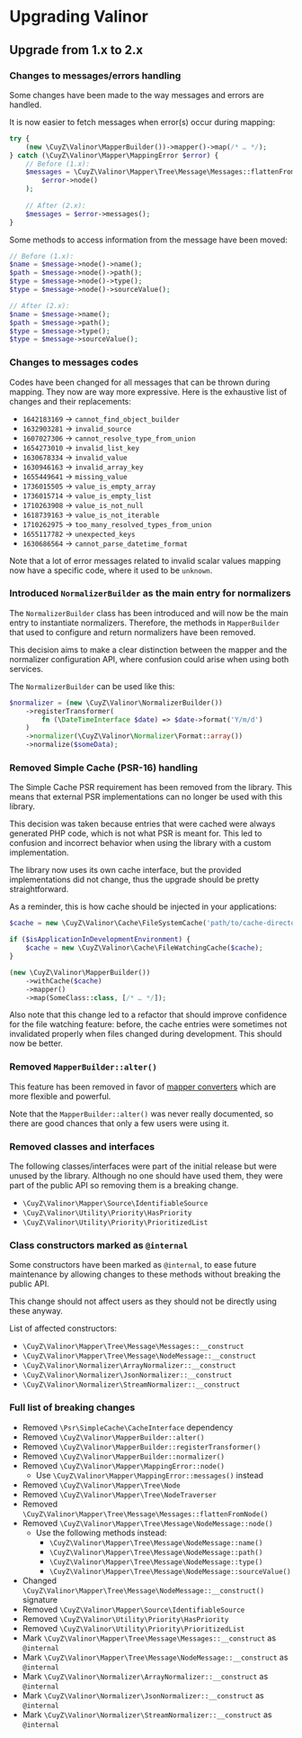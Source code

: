 # Upgrading Valinor

## Upgrade from 1.x to 2.x

### Changes to messages/errors handling

Some changes have been made to the way messages and errors are handled.

It is now easier to fetch messages when error(s) occur during mapping:

```php
try {
    (new \CuyZ\Valinor\MapperBuilder())->mapper()->map(/* … */);
} catch (\CuyZ\Valinor\Mapper\MappingError $error) {
    // Before (1.x):
    $messages = \CuyZ\Valinor\Mapper\Tree\Message\Messages::flattenFromNode(
        $error->node()
    );
    
    // After (2.x):
    $messages = $error->messages();
}
```

Some methods to access information from the message have been moved:

```php
// Before (1.x):
$name = $message->node()->name();
$path = $message->node()->path();
$type = $message->node()->type();
$type = $message->node()->sourceValue();

// After (2.x):
$name = $message->name();
$path = $message->path();
$type = $message->type();
$type = $message->sourceValue();
```

### Changes to messages codes

Codes have been changed for all messages that can be thrown during mapping. They
now are way more expressive. Here is the exhaustive list of changes and their
replacements:

- `1642183169` → `cannot_find_object_builder`
- `1632903281` → `invalid_source`
- `1607027306` → `cannot_resolve_type_from_union`
- `1654273010` → `invalid_list_key`
- `1630678334` → `invalid_value`
- `1630946163` → `invalid_array_key`
- `1655449641` → `missing_value`
- `1736015505` → `value_is_empty_array`
- `1736015714` → `value_is_empty_list`
- `1710263908` → `value_is_not_null`
- `1618739163` → `value_is_not_iterable`
- `1710262975` → `too_many_resolved_types_from_union`
- `1655117782` → `unexpected_keys`
- `1630686564` → `cannot_parse_datetime_format`

Note that a lot of error messages related to invalid scalar values mapping now
have a specific code, where it used to be `unknown`.

### Introduced `NormalizerBuilder` as the main entry for normalizers

The `NormalizerBuilder` class has been introduced and will now be the main entry
to instantiate normalizers. Therefore, the methods in `MapperBuilder` that used
to configure and return normalizers have been removed.

This decision aims to make a clear distinction between the mapper and the
normalizer configuration API, where confusion could arise when using both
services.

The `NormalizerBuilder` can be used like this:

```php
$normalizer = (new \CuyZ\Valinor\NormalizerBuilder())
    ->registerTransformer(
        fn (\DateTimeInterface $date) => $date->format('Y/m/d')
    )
    ->normalizer(\CuyZ\Valinor\Normalizer\Format::array())
    ->normalize($someData);
```

### Removed Simple Cache (PSR-16) handling

The Simple Cache PSR requirement has been removed from the library. This means
that external PSR implementations can no longer be used with this library.

This decision was taken because entries that were cached were always generated
PHP code, which is not what PSR is meant for. This led to confusion and
incorrect behavior when using the library with a custom implementation.

The library now uses its own cache interface, but the provided implementations
did not change, thus the upgrade should be pretty straightforward.

As a reminder, this is how cache should be injected in your applications:

```php
$cache = new \CuyZ\Valinor\Cache\FileSystemCache('path/to/cache-directory');

if ($isApplicationInDevelopmentEnvironment) {
    $cache = new \CuyZ\Valinor\Cache\FileWatchingCache($cache);
}

(new \CuyZ\Valinor\MapperBuilder())
    ->withCache($cache)
    ->mapper()
    ->map(SomeClass::class, [/* … */]);
```

Also note that this change led to a refactor that should improve confidence for
the file watching feature: before, the cache entries were sometimes not
invalidated properly when files changed during development. This should now be
better.

### Removed `MapperBuilder::alter()`

This feature has been removed in favor of [mapper converters] which are more
flexible and powerful.

Note that the `MapperBuilder::alter()` was never really documented, so there are
good chances that only a few users were using it.

[mapper converters]: ../how-to/convert-input.md

### Removed classes and interfaces

The following classes/interfaces were part of the initial release but were
unused by the library. Although no one should have used them, they were part of
the public API so removing them is a breaking change.

- `\CuyZ\Valinor\Mapper\Source\IdentifiableSource`
- `\CuyZ\Valinor\Utility\Priority\HasPriority`
- `\CuyZ\Valinor\Utility\Priority\PrioritizedList`

### Class constructors marked as `@internal`

Some constructors have been marked as `@internal`, to ease future maintenance by
allowing changes to these methods without breaking the public API.

This change should not affect users as they should not be directly using these
anyway.

List of affected constructors:

- `\CuyZ\Valinor\Mapper\Tree\Message\Messages::__construct`
- `\CuyZ\Valinor\Mapper\Tree\Message\NodeMessage::__construct`
- `\CuyZ\Valinor\Normalizer\ArrayNormalizer::__construct`
- `\CuyZ\Valinor\Normalizer\JsonNormalizer::__construct`
- `\CuyZ\Valinor\Normalizer\StreamNormalizer::__construct`

### Full list of breaking changes

- Removed `\Psr\SimpleCache\CacheInterface` dependency
- Removed `\CuyZ\Valinor\MapperBuilder::alter()`
- Removed `\CuyZ\Valinor\MapperBuilder::registerTransformer()`
- Removed `\CuyZ\Valinor\MapperBuilder::normalizer()`
- Removed `\CuyZ\Valinor\Mapper\MappingError::node()`
    * Use `\CuyZ\Valinor\Mapper\MappingError::messages()` instead
- Removed `\CuyZ\Valinor\Mapper\Tree\Node`
- Removed `\CuyZ\Valinor\Mapper\Tree\NodeTraverser`
- Removed `\CuyZ\Valinor\Mapper\Tree\Message\Messages::flattenFromNode()`
- Removed `\CuyZ\Valinor\Mapper\Tree\Message\NodeMessage::node()`
    * Use the following methods instead:
        - `\CuyZ\Valinor\Mapper\Tree\Message\NodeMessage::name()`
        - `\CuyZ\Valinor\Mapper\Tree\Message\NodeMessage::path()`
        - `\CuyZ\Valinor\Mapper\Tree\Message\NodeMessage::type()`
        - `\CuyZ\Valinor\Mapper\Tree\Message\NodeMessage::sourceValue()`
- Changed `\CuyZ\Valinor\Mapper\Tree\Message\NodeMessage::__construct()` signature
- Removed `\CuyZ\Valinor\Mapper\Source\IdentifiableSource`
- Removed `\CuyZ\Valinor\Utility\Priority\HasPriority`
- Removed `\CuyZ\Valinor\Utility\Priority\PrioritizedList`
- Mark `\CuyZ\Valinor\Mapper\Tree\Message\Messages::__construct` as `@internal`
- Mark `\CuyZ\Valinor\Mapper\Tree\Message\NodeMessage::__construct` as `@internal`
- Mark `\CuyZ\Valinor\Normalizer\ArrayNormalizer::__construct` as `@internal`
- Mark `\CuyZ\Valinor\Normalizer\JsonNormalizer::__construct` as `@internal`
- Mark `\CuyZ\Valinor\Normalizer\StreamNormalizer::__construct` as `@internal`

